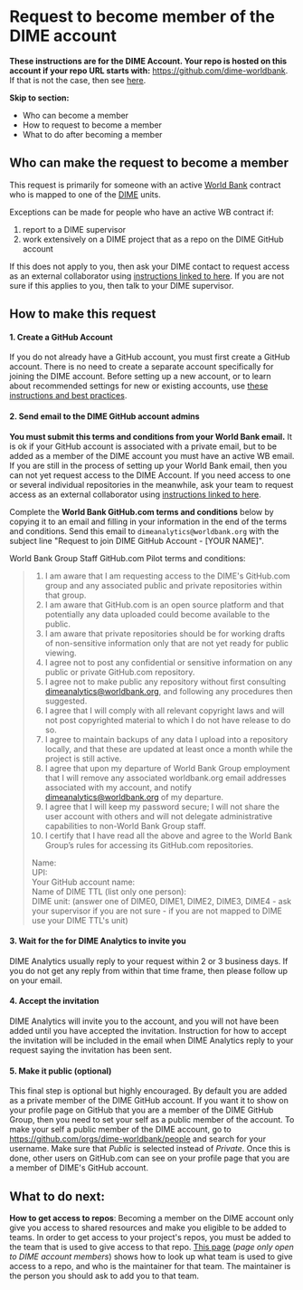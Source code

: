 # Request to become member of the DIME account

**These instructions are for the DIME Account.
Your repo is hosted on this account if your repo URL starts with:**
https://github.com/dime-worldbank.
If that is not the case, then see [here](../README.md).

**Skip to section:**
* Who can become a member
* How to request to become a member
* What to do after becoming a member

## Who can make the request to become a member

This request is primarily for someone with an active
[World Bank](https://www.worldbank.org) contract who is mapped to
one of the [DIME](https://www.worldbank.org/en/research/dime) units.

Exceptions can be made for people who have an active WB contract if:
1. report to a DIME supervisor
1. work extensively on a DIME project that as a repo on the DIME GitHub account

If this does not apply to you, then ask your DIME contact to
request access as an external collaborator using
[instructions linked to here](../README.md#repo-access).
If you are not sure if this applies to you,
then talk to your DIME supervisor.

## How to make this request

#### 1. Create a GitHub Account

If you do not already have a GitHub account,
you must first create a GitHub account.
There is no need to create a separate account
specifically for joining the DIME account.
Before setting up a new account,
or to learn about recommended settings for new or existing accounts,
use [these instructions and best practices](https://github.com/worldbank/dime-github-trainings/blob/master/GitHub-resources/DIME-GitHub-Guides/Creating-GitHub-account.md).

#### 2. Send email to the DIME GitHub account admins

**You must submit this terms and conditions from your World Bank email.**
It is ok if your GitHub account is associated with a private email,
but to be added as a member of the DIME account
you must have an active WB email.
If you are still in the process of setting up your World Bank email,
then you can not yet request access to the DIME Account.
If you need access to one or several individual repositories in the meanwhile,
ask your team to request access as an external collaborator using
[instructions linked to here](../README.md#general-repo-access-info).

Complete the **World Bank GitHub.com terms and conditions** below by
copying it to an email and filling in your information in the end of the terms and conditions.
Send this email to `dimeanalytics@worldbank.org` with the subject line
"Request to join DIME GitHub Account - [YOUR NAME]".

World Bank Group Staff GitHub.com Pilot terms and conditions:

> 1. I am aware that I am requesting access to the DIME's GitHub.com group and any associated public and private repositories within that group.
> 1. I am aware that GitHub.com is an open source platform and that potentially any data uploaded could become available to the public.
> 1. I am aware that private repositories should be for working drafts of non-sensitive information only that are not yet ready for public viewing.
> 1. I agree not to post any confidential or sensitive information on any public or private GitHub.com repository.
> 1. I agree not to make public any repository without first consulting dimeanalytics@worldbank.org, and following any procedures then suggested.
> 1. I agree that I will comply with all relevant copyright laws and will not post copyrighted material to which I do not have release to do so.
> 1. I agree to maintain backups of any data I upload into a repository locally, and that these are updated at least once a month while the project is still active.
> 1. I agree that upon my departure of World Bank Group employment that I will remove any associated worldbank.org email addresses associated with my account, and notify dimeanalytics@worldbank.org of my departure.
> 1. I agree that I will keep my password secure; I will not share the user account with others and will not delegate administrative capabilities to non-World Bank Group staff.
> 1. I certify that I have read all the above and agree to the World Bank Group’s rules for accessing its GitHub.com repositories.
>
> Name:<br>
> UPI:<br>
> Your GitHub account name:<br>
> Name of DIME TTL (list only one person):<br>
> DIME unit: (answer one of DIME0, DIME1, DIME2, DIME3, DIME4 - ask your supervisor if you are not sure - if you are not mapped to DIME use your DIME TTL's unit)<br>

#### 3. Wait for the for DIME Analytics to invite you

DIME Analytics usually reply to your request within 2 or 3 business days.
If you do not get any reply from within that time frame,
then please follow up on your email.

#### 4. Accept the invitation

DIME Analytics will invite you to the account,
and you will not have been added until you have accepted the invitation.
Instruction for how to accept the invitation will be included in the email when
DIME Analytics reply to your request saying the invitation has been sent.

#### 5. Make it public (optional)

This final step is optional but highly encouraged.
By default you are added as a private member of the DIME GitHub account.
If you want it to show on your profile page on GitHub
that you are a member of the DIME GitHub Group,
then you need to set your self as a public member of the account.
To make your self a public member of the DIME account,
go to https://github.com/orgs/dime-worldbank/people
and search for your username.
Make sure that _Public_ is selected instead of _Private_.
Once this is done, other users on GitHub.com can see on your profile page
that you are a member of DIME's GitHub account.

## What to do next:

**How to get access to repos**:
Becoming a member on the DIME account
only give you access to shared resources
and make you eligible to be added to teams.
In order to get access to your project's repos,
you must be added to the team that is used to give access to that repo.
[This page](LINKLINK) (_page only open to DIME account members_)
shows how to look up what team is used to give access to a repo,
and who is the maintainer for that team.
The maintainer is the person you should ask to add you to that team.
